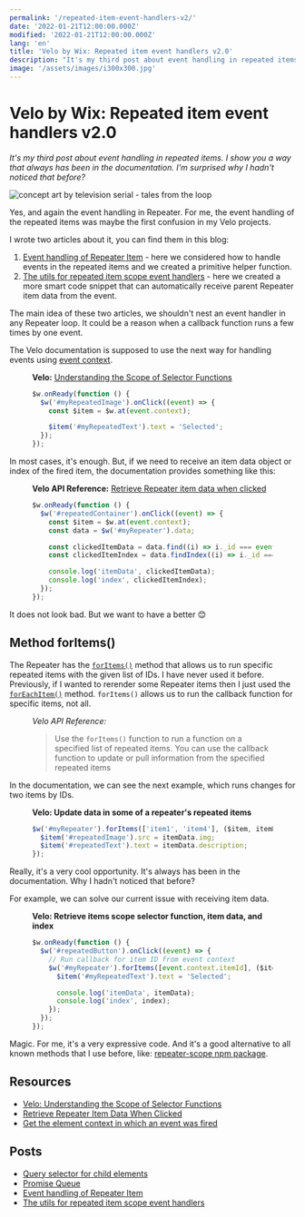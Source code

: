 ```yaml
---
permalink: '/repeated-item-event-handlers-v2/'
date: '2022-01-21T12:00:00.000Z'
modified: '2022-01-21T12:00:00.000Z'
lang: 'en'
title: 'Velo by Wix: Repeated item event handlers v2.0'
description: "It's my third post about event handling in repeated items. I show you a way that always has been in the documentation. I'm surprised why I hadn't noticed that before?"
image: '/assets/images/i300x300.jpg'
---
```


<script type="cow/moo">
\|/             \|/

            (__)
   *`\------(oo)  hello
      ||    (__)
      ||w--||
      ^^   ^^
\|/             \|/
</script>

# Velo by Wix: Repeated item event handlers v2.0

*It's my third post about event handling in repeated items. I show you a way that always has been in the documentation. I'm surprised why I hadn't noticed that before?*

![concept art by television serial - tales from the loop](/assets/images/a.jpg)

Yes, and again the event handling in Repeater. For me, the event handling of the repeated items was maybe the first confusion in my Velo projects.

I wrote two articles about it, you can find them in this blog:

1. [Event handling of Repeater Item](/event-handling-of-repeater-item/) - here we considered how to handle events in the repeated items and we created a primitive helper function.
2. [The utils for repeated item scope event handlers](/the-utils-for-repeated-item-scope-event-handlers/) - here we created a more smart code snippet that can automatically receive parent Repeater item data from the event.

The main idea of these two articles, we shouldn't nest an event handler in any Repeater loop. It could be a reason when a callback function runs a few times by one event.

The Velo documentation is supposed to use the next way for handling events using [event context](https://www.wix.com/velo/reference/$w/event/context).

<figure>
  <figcaption>

  **Velo:** [Understanding the Scope of Selector Functions](https://support.wix.com/en/article/velo-understanding-the-scope-of-selector-functions#repeated-item-scope)
  </figcaption>

  ```js
  $w.onReady(function () {
    $w('#myRepeatedImage').onClick((event) => {
      const $item = $w.at(event.context);

      $item('#myRepeatedText').text = 'Selected';
    });
  });
  ```
</figure>

In most cases, it's enough. But, if we need to receive an item data object or index of the fired item, the documentation provides something like this:

<figure>
  <figcaption>

  **Velo API Reference:** [Retrieve Repeater item data when clicked](https://www.wix.com/velo/reference/$w/repeater/introduction#$w_repeater_introduction_retrieve-repeater-item-data-when-clicked)
  </figcaption>

  ```js
  $w.onReady(function () {
    $w('#repeatedContainer').onClick((event) => {
      const $item = $w.at(event.context);
      const data = $w('#myRepeater').data;

      const clickedItemData = data.find((i) => i._id === event.context.itemId);
      const clickedItemIndex = data.findIndex((i) => i._id === event.context.itemId);

      console.log('itemData', clickedItemData);
      console.log('index', clickedItemIndex);
    });
  });
  ```
</figure>

It does not look bad. But we want to have a better 😊

## Method forItems()

The Repeater has the [`forItems()`](https://www.wix.com/velo/reference/$w/repeater/foritems) method that allows us to run specific repeated items with the given list of IDs. I have never used it before. Previously, if I wanted to rerender some Repeater items then I just used the [`forEachItem()`](https://www.wix.com/velo/reference/$w/repeater/foreachitem) method. `forItems()` allows us to run the callback function for specific items, not all.

<figure>
  <figcaption>
    <cite>Velo API Reference:</cite>
  </figcaption>
  <blockquote cite="https://www.wix.com/velo/reference/$w/repeater/foritems">
    Use the <code>forItems()</code> function to run a function on a specified list of repeated items. You can use the callback function to update or pull information from the specified repeated items
  </blockquote>
</figure>

In the documentation, we can see the next example, which runs changes for two items by IDs.

<figure>
  <figcaption>
    <strong>Velo: Update data in some of a repeater's repeated items</strong>
  </figcaption>

  ```js
  $w('#myRepeater').forItems(['item1', 'item4'], ($item, itemData, index) => {
    $item('#repeatedImage').src = itemData.img;
    $item('#repeatedText').text = itemData.description;
  });
  ```
</figure>

Really, it's a very cool opportunity. It's always has been in the documentation. Why I hadn't noticed that before?

For example, we can solve our current issue with receiving item data.

<figure>
  <figcaption>
    <strong>Velo: Retrieve items scope selector function, item data, and index</strong>
  </figcaption>

  ```js
  $w.onReady(function () {
    $w('#repeatedButton').onClick((event) => {
      // Run callback for item ID from event context
      $w('#myRepeater').forItems([event.context.itemId], ($item, itemData, index) => {
        $item('#myRepeatedText').text = 'Selected';

        console.log('itemData', itemData);
        console.log('index', index);
      });
    });
  });
  ```
</figure>

Magic. For me, it's a very expressive code. And it's a good alternative to all known methods that I use before, like: [repeater-scope npm package](https://github.com/shoonia/repeater-scope).

## Resources

- [Velo: Understanding the Scope of Selector Functions](https://support.wix.com/en/article/velo-understanding-the-scope-of-selector-functions)
- [Retrieve Repeater Item Data When Clicked](https://www.wix.com/velo/reference/$w/repeater/introduction#$w_repeater_introduction_retrieve-repeater-item-data-when-clicked)
- [Get the element context in which an event was fired](https://www.wix.com/velo/reference/$w/event/context)

## Posts

- [Query selector for child elements](/velo-query-selector-for-child-elements/)
- [Promise Queue](/promise-queue/)
- [Event handling of Repeater Item](/event-handling-of-repeater-item/)
- [The utils for repeated item scope event handlers](/the-utils-for-repeated-item-scope-event-handlers/)
